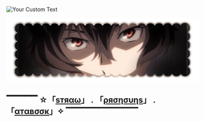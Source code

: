   ![Your Custom Text](https://komarev.com/ghpvc/?username=aylasaurr&color=red&label=cool+ppl)

![Profile Image](dazai.png)

## ▔▔▔▔▔ ☆「[ѕтяαω](https://aylasaurr.straw.page)」 .   「[ρяσησυηѕ](https://en.pronouns.page/@aylasaur)」  .  「[αтαвσσк](https://aylasaurr.atabook.org/)」✧ ▔▔▔▔▔▔▔▔▔
